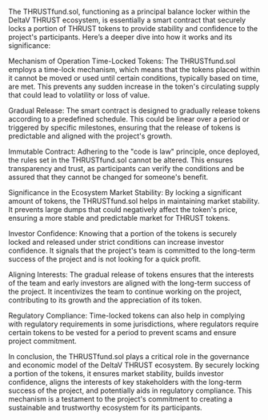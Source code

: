 The THRUSTfund.sol, functioning as a principal balance locker within the DeltaV THRUST ecosystem, is essentially a smart contract that securely locks a portion of THRUST tokens to provide stability and confidence to the project's participants. Here’s a deeper dive into how it works and its significance:

Mechanism of Operation
Time-Locked Tokens: The THRUSTfund.sol employs a time-lock mechanism, which means that the tokens placed within it cannot be moved or used until certain conditions, typically based on time, are met. This prevents any sudden increase in the token's circulating supply that could lead to volatility or loss of value.

Gradual Release: The smart contract is designed to gradually release tokens according to a predefined schedule. This could be linear over a period or triggered by specific milestones, ensuring that the release of tokens is predictable and aligned with the project's growth.

Immutable Contract: Adhering to the "code is law" principle, once deployed, the rules set in the THRUSTfund.sol cannot be altered. This ensures transparency and trust, as participants can verify the conditions and be assured that they cannot be changed for someone's benefit.

Significance in the Ecosystem
Market Stability: By locking a significant amount of tokens, the THRUSTfund.sol helps in maintaining market stability. It prevents large dumps that could negatively affect the token's price, ensuring a more stable and predictable market for THRUST tokens.

Investor Confidence: Knowing that a portion of the tokens is securely locked and released under strict conditions can increase investor confidence. It signals that the project's team is committed to the long-term success of the project and is not looking for a quick profit.

Aligning Interests: The gradual release of tokens ensures that the interests of the team and early investors are aligned with the long-term success of the project. It incentivizes the team to continue working on the project, contributing to its growth and the appreciation of its token.

Regulatory Compliance: Time-locked tokens can also help in complying with regulatory requirements in some jurisdictions, where regulators require certain tokens to be vested for a period to prevent scams and ensure project commitment.

In conclusion, the THRUSTfund.sol plays a critical role in the governance and economic model of the DeltaV THRUST ecosystem. By securely locking a portion of the tokens, it ensures market stability, builds investor confidence, aligns the interests of key stakeholders with the long-term success of the project, and potentially aids in regulatory compliance. This mechanism is a testament to the project's commitment to creating a sustainable and trustworthy ecosystem for its participants.
